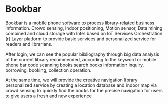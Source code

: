 # Bookbar
 Bookbar is a mobile phone software to process library-related business information. Crowd sensing, Indoor positioning, Motion sensor, Data mining combined and cloud storage with Intel based on IoT Services Orchestration (r) Layer platform to provide basic services and personalized service for readers and librarians.

After login, we can see the popular bibliography through big data analysis of the current library recommended, according to the keyword or mobile phone bar code scanning books search books information inquiry, borrowing, booking, collection operation.

At the same time, we will provide the creative navigation library personalized service by creating a location database and indoor map via crowd sensing to quickly find the books for the precise navigation for users to give users a fresh and new experience